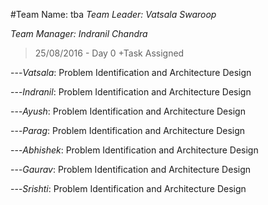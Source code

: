 #Team Name: tba
*Team Leader: Vatsala Swaroop*       

*Team Manager: Indranil Chandra*

> 25/08/2016 - Day 0
+Task Assigned

---*Vatsala*: Problem Identification and Architecture Design

---*Indranil*: Problem Identification and Architecture Design

---*Ayush*: Problem Identification and Architecture Design

---*Parag*: Problem Identification and Architecture Design

---*Abhishek*: Problem Identification and Architecture Design

---*Gaurav*: Problem Identification and Architecture Design

---*Srishti*: Problem Identification and Architecture Design

